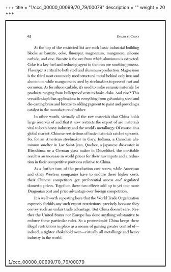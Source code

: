 +++
title = "1/ccc_00000_00099/70_79/00079"
description = ""
weight = 20
+++

<table style="border:2px solid black;max-width:800px;max-height:800px;" 
><tr><td>
<img class="center-fit-jpg"
src="/jpg_/out_jpg_dbc_079.jpg">
1/ccc_00000_00099/70_79/00079
</img></td></tr></table>
